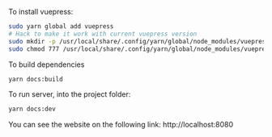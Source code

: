 To install vuepress:

```bash
sudo yarn global add vuepress
# Hack to make it work with current vuepress version
sudo mkdir -p /usr/local/share/.config/yarn/global/node_modules/vuepress/lib/app/.temp
sudo chmod 777 /usr/local/share/.config/yarn/global/node_modules/vuepress/lib/app/.temp
```

To build dependencies

```bash
yarn docs:build
```


To run server, into the project folder:

```bash
yarn docs:dev
```


You can see the website on the following link: http://localhost:8080
